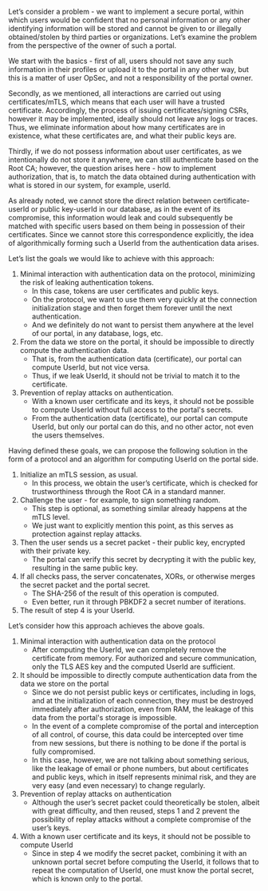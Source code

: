 Let’s consider a problem - we want to implement a secure portal, within which users would be confident that 
no personal information or any other identifying information will be stored and cannot be given to or 
illegally obtained/stolen by third parties or organizations. 
Let’s examine the problem from the perspective of the owner of such a portal.

We start with the basics - first of all, users should not save any such information in their profiles or upload it 
to the portal in any other way, but this is a matter of user OpSec, and not a responsibility of the portal owner.

Secondly, as we mentioned, all interactions are carried out using certificates/mTLS, which means that each user will have 
a trusted certificate. Accordingly, the process of issuing certificates/signing CSRs, however it may be implemented, 
ideally should not leave any logs or traces. Thus, we eliminate information about how many certificates are in existence, 
what these certificates are, and what their public keys are.

Thirdly, if we do not possess information about user certificates, as we intentionally do not store it anywhere, we can 
still authenticate based on the Root CA; however, the question arises here - how to implement authorization, that is, to 
match the data obtained during authentication with what is stored in our system, for example, userId.

As already noted, we cannot store the direct relation between certificate-userId or public key-userId in our database, 
as in the event of its compromise, this information would leak and could subsequently be matched with specific users 
based on them being in possession of their certificates. Since we cannot store this correspondence explicitly, the idea 
of algorithmically forming such a UserId from the authentication data arises.

Let’s list the goals we would like to achieve with this approach:

1. Minimal interaction with authentication data on the protocol, minimizing the risk of leaking authentication tokens.
   - In this case, tokens are user certificates and public keys.
   - On the protocol, we want to use them very quickly at the connection initialization stage and then forget them forever until the next authentication.
   - And we definitely do not want to persist them anywhere at the level of our portal, in any database, logs, etc.
2. From the data we store on the portal, it should be impossible to directly compute the authentication data.
   - That is, from the authentication data (certificate), our portal can compute UserId, but not vice versa.
   - Thus, if we leak UserId, it should not be trivial to match it to the certificate.
3. Prevention of replay attacks on authentication.
    - With a known user certificate and its keys, it should not be possible to compute UserId without full access to the portal's secrets.
    - From the authentication data (certificate), our portal can compute UserId, but only our portal can do this, and no other actor, not even the users themselves.

Having defined these goals, we can propose the following solution in the form of a protocol and an algorithm for computing UserId on the portal side.

1. Initialize an mTLS session, as usual.
    - In this process, we obtain the user’s certificate, which is checked for trustworthiness through the Root CA in a standard manner.
2. Challenge the user - for example, to sign something random.
    - This step is optional, as something similar already happens at the mTLS level.
    - We just want to explicitly mention this point, as this serves as protection against replay attacks.
3. Then the user sends us a secret packet - their public key, encrypted with their private key.
    - The portal can verify this secret by decrypting it with the public key, resulting in the same public key.
4. If all checks pass, the server concatenates, XORs, or otherwise merges the secret packet and the portal secret.
    - The SHA-256 of the result of this operation is computed.
    - Even better, run it through PBKDF2 a secret number of iterations.
5. The result of step 4 is your UserId.

Let’s consider how this approach achieves the above goals.
1. Minimal interaction with authentication data on the protocol
    - After computing the UserId, we can completely remove the certificate from memory. For authorized and secure communication, only the TLS AES key and the computed UserId are sufficient.
2. It should be impossible to directly compute authentication data from the data we store on the portal
    - Since we do not persist public keys or certificates, including in logs, and at the initialization of each connection, they must be destroyed immediately after authorization, even from RAM, the leakage of this data from the portal's storage is impossible.
    - In the event of a complete compromise of the portal and interception of all control, of course, this data could be intercepted over time from new sessions, but there is nothing to be done if the portal is fully compromised.
    - In this case, however, we are not talking about something serious, like the leakage of email or phone numbers, but about certificates and public keys, which in itself represents minimal risk, and they are very easy (and even necessary) to change regularly.
3. Prevention of replay attacks on authentication
    - Although the user’s secret packet could theoretically be stolen, albeit with great difficulty, and then reused, steps 1 and 2 prevent the possibility of replay attacks without a complete compromise of the user’s keys.
4. With a known user certificate and its keys, it should not be possible to compute UserId
    - Since in step 4 we modify the secret packet, combining it with an unknown portal secret before computing the UserId, it follows that to repeat the computation of UserId, one must know the portal secret, which is known only to the portal.
